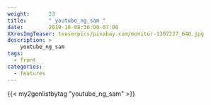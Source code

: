 ```yaml
---
weight:      23
title:       " youtube_ng_sam "
date:        2019-10-08:36:00-07:00
XXresImgTeaser: teaserpics/pixabay.com/monitor-1307227_640.jpg
description: >
    youtube_ng_sam
tags:
  - front
categories:
  - features
---
```


{{< my2genlistbytag "youtube_ng_sam" >}}
